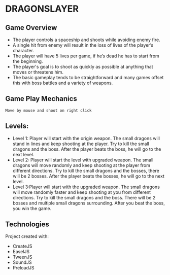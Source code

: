  # DRAGONSLAYER
 
## Game Overview 
* The player controls a spaceship and shoots while avoiding enemy fire.
* A single hit from enemy will result in the loss of lives of the player’s character. 
* The player will have 5 lives per game, if he’s dead he has to start from the beginning.
* The player's goal is to shoot as quickly as possible at anything that moves or threatens him.
* The basic gameplay tends to be straightforward and many games offset this with boss battles and a variety of weapons.

## Game Play Mechanics
	Move by mouse and shoot on right click 
  
## Levels: 
* Level 1: Player will start with the origin weapon. The small dragons will stand in lines and keep shooting at the player. Try to kill the small dragons and the boss. After the player beats the boss, he will go to the next level.
* Level 2: Player will start the level with upgraded weapon. The small dragons will move randomly and keep shooting at the player from different directions. Try to kill the small dragons and the bosses, there will be 2 bosses. After the player beats the bosses, he will go to the next level.
* Level 3:Player will start with the upgraded weapon. The small dragons will move randomly faster and keep shooting at you from different directions. Try to kill the small dragons and the boss. There will be 2 bosses and multiple small dragons surrounding. After you beat the boss, you win the game.

## Technologies
Project created with:
* CreateJS
* EaselJS
* TweenJS
* SoundJS
* PreloadJS
